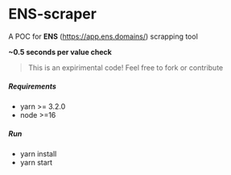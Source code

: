 # ENS-scraper

A POC for **ENS** (https://app.ens.domains/) scrapping tool

 **~0.5 seconds per value check**
 > This is an expirimental code!
Feel free to fork or contribute
 

##### Requirements
- yarn >= 3.2.0
- node >=16
##### Run 
- yarn install
- yarn start